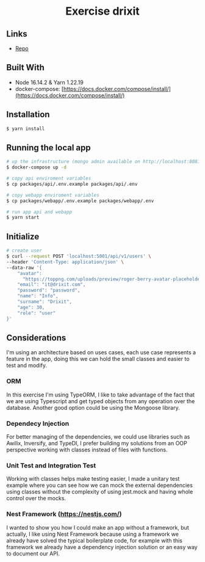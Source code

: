 <h1 align="center">Exercise drixit</h1>

## Links

- [Repo](https://github.com/yosuer/drixit-app "<project-name> Repo")


## Built With

- Node 16.14.2 & Yarn 1.22.19
- docker-compose: [https://docs.docker.com/compose/install/](https://docs.docker.com/compose/install/)


## Installation

```bash
$ yarn install
```

## Running the local app

```bash
# up the infrastructure (mongo admin available on http://localhost:8081/)
$ docker-compose up -d

# copy api enviroment variables
$ cp packages/api/.env.example packages/api/.env

# copy webapp enviroment variables
$ cp packages/webapp/.env.example packages/webapp/.env

# run app api and webapp
$ yarn start
```

## Initialize

```bash
# create user
$ curl --request POST 'localhost:5001/api/v1/users' \
--header 'Content-Type: application/json' \
--data-raw '{
    "avatar":
      "https://toppng.com/uploads/preview/roger-berry-avatar-placeholder-11562991561rbrfzlng6h.png",
    "email": "it@drixit.com",
    "password": "password",
    "name": "Info",
    "surname": "Drixit",
    "age": 30,
    "role": "user"
}'

```

## Considerations
I'm using an architecture based on uses cases, each use case represents a feature in the app, doing this we can hold the small classes and easier to test and modify.

### ORM
In this exercise I'm using TypeORM, I like to take advantage of the fact that we are using Typescript and get typed objects from any operation over the database. Another good option could be using the Mongoose library.

### Dependecy Injection
For better managing of the dependencies, we could use libraries such as Awilix, Inversify, and TypeDI,
I prefer building my solutions from an OOP perspective working with classes instead of files with functions.

### Unit Test and Integration Test
Working with classes helps make testing easier, I made a unitary test example where you can see how we can mock the external dependencies using classes without the complexity of using jest.mock and having whole control over the mocks.

### Nest Framework (https://nestjs.com/)
I wanted to show you how I could make an app without a framework, but actually, I like using Nest Framework because using a framework we already have solved the typical boilerplate code, for example with this framework we already have a dependency injection solution or an easy way to document our API.
